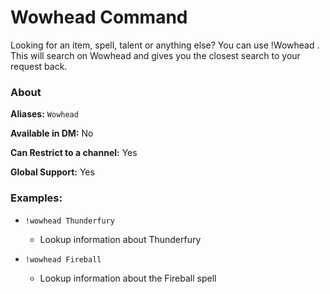 # Wowhead Command

Looking for an item, spell, talent or anything else? You can use !Wowhead <name>. This will search on Wowhead and gives you the closest search to your request back.

### About

**Aliases:** `Wowhead`

**Available in DM:** No

**Can Restrict to a channel:** Yes

**Global Support:** Yes

### Examples:

* `!wowhead Thunderfury`
  - Lookup information about Thunderfury


* `!wowhead Fireball`    
  - Lookup information about the Fireball spell
